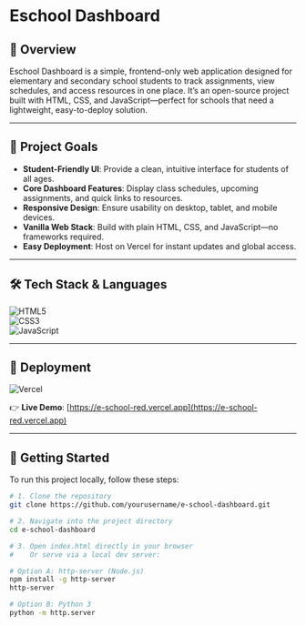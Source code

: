 # Eschool Dashboard

## 🧭 Overview

Eschool Dashboard is a simple, frontend-only web application designed for elementary and secondary school students to track assignments, view schedules, and access resources in one place. It’s an open-source project built with HTML, CSS, and JavaScript—perfect for schools that need a lightweight, easy-to-deploy solution.

---

## 🎯 Project Goals

- **Student-Friendly UI**: Provide a clean, intuitive interface for students of all ages.  
- **Core Dashboard Features**: Display class schedules, upcoming assignments, and quick links to resources.  
- **Responsive Design**: Ensure usability on desktop, tablet, and mobile devices.  
- **Vanilla Web Stack**: Build with plain HTML, CSS, and JavaScript—no frameworks required.  
- **Easy Deployment**: Host on Vercel for instant updates and global access.

---

## 🛠️ Tech Stack & Languages

![HTML5](https://img.shields.io/badge/-HTML5-E34F26?logo=html5&logoColor=white&style=for-the-badge)  
![CSS3](https://img.shields.io/badge/-CSS3-1572B6?logo=css3&logoColor=white&style=for-the-badge)  
![JavaScript](https://img.shields.io/badge/-JavaScript-F7DF1E?logo=javascript&logoColor=black&style=for-the-badge)

---

## 🚀 Deployment

![Vercel](https://img.shields.io/badge/-Vercel-000000?logo=vercel&logoColor=white&style=for-the-badge)  

👉 **Live Demo**: [https://e-school-red.vercel.app](https://e-school-red.vercel.app)

---

## 📁 Getting Started

To run this project locally, follow these steps:

```bash
# 1. Clone the repository
git clone https://github.com/yourusername/e-school-dashboard.git

# 2. Navigate into the project directory
cd e-school-dashboard

# 3. Open index.html directly in your browser
#    Or serve via a local dev server:

# Option A: http-server (Node.js)
npm install -g http-server
http-server

# Option B: Python 3
python -m http.server

